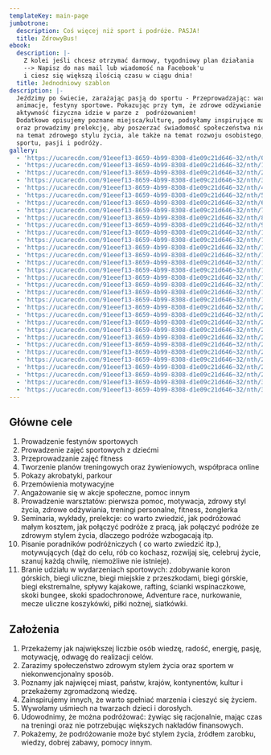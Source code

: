 ```yaml
---
templateKey: main-page
jumbotrone:
  description: Coś więcej niż sport i podróże. PASJA!
  title: ZdrowyBus!
ebook:
  description: |-
    Z kolei jeśli chcesz otrzymać darmowy, tygodniowy plan działania 
    --> Napisz do nas mail lub wiadomość na Facebook'u
    i ciesz się większą ilością czasu w ciągu dnia! 
  title: Jednodniowy szablon
description: |-
  Jeździmy po świecie, zarażając pasją do sportu - Przeprowadzając: warsztaty,
  animacje, festyny sportowe. Pokazując przy tym, że zdrowe odżywianie i
  aktywność fizyczna idzie w parze z  podróżowaniem!
  Dodatkowo opisujemy poznane miejsca/kulturę, podsyłamy inspirujące materiały
  oraz prowadzimy prelekcję, aby poszerzać świadomość społeczeństwa nie tylko
  na temat zdrowego stylu życia, ale także na temat rozwoju osobistego,
  sportu, pasji i podróży.
gallery:
  - 'https://ucarecdn.com/91eeef13-8659-4b99-8308-d1e09c21d646~32/nth/0/'
  - 'https://ucarecdn.com/91eeef13-8659-4b99-8308-d1e09c21d646~32/nth/1/'
  - 'https://ucarecdn.com/91eeef13-8659-4b99-8308-d1e09c21d646~32/nth/2/'
  - 'https://ucarecdn.com/91eeef13-8659-4b99-8308-d1e09c21d646~32/nth/3/'
  - 'https://ucarecdn.com/91eeef13-8659-4b99-8308-d1e09c21d646~32/nth/4/'
  - 'https://ucarecdn.com/91eeef13-8659-4b99-8308-d1e09c21d646~32/nth/5/'
  - 'https://ucarecdn.com/91eeef13-8659-4b99-8308-d1e09c21d646~32/nth/6/'
  - 'https://ucarecdn.com/91eeef13-8659-4b99-8308-d1e09c21d646~32/nth/7/'
  - 'https://ucarecdn.com/91eeef13-8659-4b99-8308-d1e09c21d646~32/nth/8/'
  - 'https://ucarecdn.com/91eeef13-8659-4b99-8308-d1e09c21d646~32/nth/9/'
  - 'https://ucarecdn.com/91eeef13-8659-4b99-8308-d1e09c21d646~32/nth/10/'
  - 'https://ucarecdn.com/91eeef13-8659-4b99-8308-d1e09c21d646~32/nth/11/'
  - 'https://ucarecdn.com/91eeef13-8659-4b99-8308-d1e09c21d646~32/nth/12/'
  - 'https://ucarecdn.com/91eeef13-8659-4b99-8308-d1e09c21d646~32/nth/13/'
  - 'https://ucarecdn.com/91eeef13-8659-4b99-8308-d1e09c21d646~32/nth/14/'
  - 'https://ucarecdn.com/91eeef13-8659-4b99-8308-d1e09c21d646~32/nth/15/'
  - 'https://ucarecdn.com/91eeef13-8659-4b99-8308-d1e09c21d646~32/nth/16/'
  - 'https://ucarecdn.com/91eeef13-8659-4b99-8308-d1e09c21d646~32/nth/17/'
  - 'https://ucarecdn.com/91eeef13-8659-4b99-8308-d1e09c21d646~32/nth/18/'
  - 'https://ucarecdn.com/91eeef13-8659-4b99-8308-d1e09c21d646~32/nth/19/'
  - 'https://ucarecdn.com/91eeef13-8659-4b99-8308-d1e09c21d646~32/nth/20/'
  - 'https://ucarecdn.com/91eeef13-8659-4b99-8308-d1e09c21d646~32/nth/21/'
  - 'https://ucarecdn.com/91eeef13-8659-4b99-8308-d1e09c21d646~32/nth/22/'
  - 'https://ucarecdn.com/91eeef13-8659-4b99-8308-d1e09c21d646~32/nth/23/'
  - 'https://ucarecdn.com/91eeef13-8659-4b99-8308-d1e09c21d646~32/nth/24/'
  - 'https://ucarecdn.com/91eeef13-8659-4b99-8308-d1e09c21d646~32/nth/25/'
  - 'https://ucarecdn.com/91eeef13-8659-4b99-8308-d1e09c21d646~32/nth/26/'
  - 'https://ucarecdn.com/91eeef13-8659-4b99-8308-d1e09c21d646~32/nth/27/'
  - 'https://ucarecdn.com/91eeef13-8659-4b99-8308-d1e09c21d646~32/nth/28/'
  - 'https://ucarecdn.com/91eeef13-8659-4b99-8308-d1e09c21d646~32/nth/29/'
  - 'https://ucarecdn.com/91eeef13-8659-4b99-8308-d1e09c21d646~32/nth/30/'
  - 'https://ucarecdn.com/91eeef13-8659-4b99-8308-d1e09c21d646~32/nth/31/'
---
```

## Główne cele

1. Prowadzenie festynów sportowych 
2. Prowadzenie zajęć sportowych z dziećmi 
3. Przeprowadzanie zajęć fitness 
4. Tworzenie planów treningowych oraz żywieniowych, współpraca online
5. Pokazy akrobatyki, parkour 
6. Przemówienia motywacyjne 
7. Angażowanie się w akcje społeczne, pomoc innym
8. Prowadzenie warsztatów: pierwsza pomoc, motywacja, zdrowy styl życia, zdrowe odżywiania, treningi personalne, fitness, żonglerka
9. Seminaria, wykłady, prelekcje: co warto zwiedzić, jak podróżować małym kosztem, jak połączyć podróże z pracą, jak połączyć podróże ze zdrowym stylem życia, dlaczego podróże wzbogacają itp. 
10. Pisanie poradników podróżniczych ( co warto zwiedzić itp.), motywujących (dąż do celu, rób co kochasz, rozwijaj się, celebruj życie, szanuj każdą chwilę, niemożliwe nie istnieje).
11. Branie udziału w wydarzeniach sportowych: zdobywanie koron górskich, biegi uliczne, biegi miejskie z przeszkodami, biegi górskie, biegi ekstremalne, spływy kajakowe, rafting, ścianki wspinaczkowe, skoki bungee, skoki spadochronowe, Adventure race, nurkowanie, mecze uliczne koszykówki, piłki nożnej, siatkówki.

## Założenia

1. Przekażemy jak największej liczbie osób wiedzę, radość, energię, pasję, motywację, odwagę do realizacji celów. 
2. Zarazimy społeczeństwo zdrowym stylem życia oraz sportem w niekonwencjonalny sposób. 
3. Poznamy jak najwięcej miast, państw, krajów, kontynentów, kultur i przekażemy zgromadzoną wiedzę. 
4. Zainspirujemy innych, że warto spełniać marzenia i cieszyć się życiem. 
5. Wywołamy uśmiech na twarzach dzieci i dorosłych. 
6. Udowodnimy, że można podróżować: żywiąc się racjonalnie, mając czas na treningi oraz nie potrzebując większych nakładów finansowych. 
7. Pokażemy, że podróżowanie może być stylem życia, źródłem zarobku, wiedzy, dobrej zabawy, pomocy innym.

